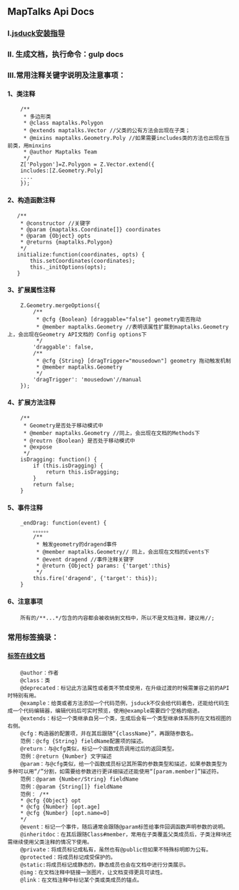 ## MapTalks Api Docs


### I.[jsduck安装指导](https://github.com/senchalabs/jsduck/wiki/Installation)

### II. 生成文档，执行命令：gulp docs

### III.常用注释关键字说明及注意事项：

#### 1、类注释
        /**
         * 多边形类
         * @class maptalks.Polygon
         * @extends maptalks.Vector //父类的公有方法会出现在子类；
         * @mixins maptalks.Geometry.Poly //如果需要includes类的方法也出现在当前类，用minxins
         * @author Maptalks Team
         */
        Z['Polygon']=Z.Polygon = Z.Vector.extend({
        includes:[Z.Geometry.Poly]
        ....
        });
        
#### 2、构造函数注释
       /**
        * @constructor //关键字
        * @param {maptalks.Coordinate[]} coordinates
        * @param {Object} opts
        * @returns {maptalks.Polygon}
        */
       initialize:function(coordinates, opts) {
           this.setCoordinates(coordinates);
           this._initOptions(opts);
       }
       
#### 3、扩展属性注释
        Z.Geometry.mergeOptions({
            /**
             * @cfg {Boolean} [draggable="false"] geometry能否拖动
             * @member maptalks.Geometry //表明该属性扩展到maptalks.Geometry上，会出现在Geometry API文档的 Config options下
             */
        	'draggable': false,
        	/**
        	 * @cfg {String} [dragTrigger="mousedown"] geometry 拖动触发机制
             * @member maptalks.Geometry 
             */
        	'dragTrigger': 'mousedown'//manual
        });
         
#### 4、扩展方法注释
        /**
         * Geometry是否处于移动模式中
         * @member maptalks.Geometry //同上，会出现在文档的Methods下
         * @reutrn {Boolean} 是否处于移动模式中
         * @expose
         */
        isDragging: function() {
            if (this.isDragging) {
                return this.isDragging;
            }
            return false;
        }
        
#### 5、事件注释
        _endDrag: function(event) {
            。。。。。。
            /**
             * 触发geometry的dragend事件
             * @member maptalks.Geometry// 同上，会出现在文档的Events下
             * @event dragend //事件注释关键字
             * @return {Object} params: {'target':this}
             */
            this.fire('dragend', {'target': this});
        }
        
#### 6、注意事项
        所有的/**...*/包含的内容都会被收纳到文档中，所以不是文档注释，建议用//;
        
### 常用标签摘录：
#### [标签在线文档](https://github.com/senchalabs/jsduck/wiki)

        @author：作者  
        @class：类  
        @deprecated：标记此方法属性或者类不赞成使用，在升级过渡的时候需兼容之前的API时特别有用。  
        @example：给类或者方法添加一个代码范例，jsduck不仅会给代码着色，还能给代码生成一个代码编辑器，编辑代码后可实时预览，使用@example需要四个空格的缩进。  
        @extends：标记一个类继承自另一个类，生成后会有一个类型继承体系陈列在文档视图的右侧。  
        @cfg：构造器的配置项，并在其后跟随“{className}”，再跟随参数名。  
        范例：@cfg {String} fieldName配置项的描述。  
        @return：与@cfg类似，标记一个函数成员调用过后的返回类型。  
        范例：@return {Number} 文字描述  
        @param：与@cfg类似，给一个函数成员标记其所需的参数类型和描述，如果参数类型为多种可以用“/”分割，如需要给参数进行更详细描述还能使用“[param.member]”描述符。  
        范例：@param {Number/String} fieldName  
        范例：@param {String[]} fieldName  
        范例： /**  
        * @cfg {Object} opt  
        * @cfg {Number} [opt.age]  
        * @cfg {Number} [opt.name=0]  
        */  
        @event：标记一个事件，随后通常会跟随@param标签给事件回调函数声明参数的说明。  
        @inheritdoc：在其后跟随Class#member，常用在子类覆盖父类成员后，子类注释块还需继续使用父类注释的情况下使用。  
        @private：将成员标记成私有，虽然也有@public但如果不特殊标明即为公有。  
        @protected：将成员标记成受保护的。  
        @static:将成员标记成静态的，静态成员也会在文档中进行分类展示。  
        @img：在文档注释中链接一张图片，让文档变得更具可读性。  
        @link：在文档注释中标记某个类或类成员的锚点。
        
        
        

